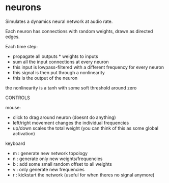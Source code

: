 # neurons

Simulates a dynamics neural network at audio rate.

Each neuron has connections with random weights, drawn as directed edges.

Each time step:
 - propagate all outputs * weights to inputs
 - sum all the input connections at every neuron
 - this input is lowpass-filtered with a different frequency for every neuron
 - this signal is then put through a nonlinearity
 - this is the output of the neuron
  
  the nonlinearity is a tanh with some soft threshold around zero

CONTROLS

mouse: 
 - click to drag around neuron (doesnt do anything)
 - left/right movement changes the individual frequencies
 - up/down scales the total weight (you can think of this as some global activation)

keyboard
 - m : generate new network topology
 - n : generate only new weights/frequencies
 - b : add some small random offset to all weights
 - v : only generate new frequencies
 - r : kickstart the network (useful for when theres no signal anymore)
      
